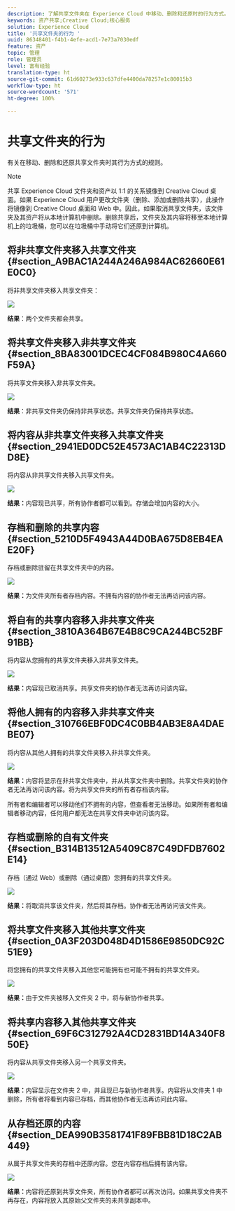 ```yaml
---
description: 了解共享文件夹在 Experience Cloud 中移动、删除和还原时的行为方式。
keywords: 资产共享;Creative Cloud;核心服务
solution: Experience Cloud
title: '共享文件夹的行为 '
uuid: 86348401-f4b1-4efe-acd1-7e73a7030edf
feature: 资产
topic: 管理
role: 管理员
level: 富有经验
translation-type: ht
source-git-commit: 61d60273e933c637dfe4400da78257e1c80015b3
workflow-type: ht
source-wordcount: '571'
ht-degree: 100%

---
```



# 共享文件夹的行为

有关在移动、删除和还原共享文件夹时其行为方式的规则。

>[!NOTE]
>
>共享 Experience Cloud 文件夹和资产以 1:1 的关系镜像到 Creative Cloud 桌面。如果 Experience Cloud 用户更改文件夹（删除、添加或删除共享），此操作将镜像到 Creative Cloud 桌面和 Web 中。因此，如果取消共享文件夹，该文件夹及其资产将从本地计算机中删除。删除共享后，文件夹及其内容将移至本地计算机上的垃圾桶，您可以在垃圾桶中手动将它们还原到计算机。

## 将非共享文件夹移入共享文件夹 {#section_A9BAC1A244A246A984AC62660E61E0C0}

将非共享文件夹移入共享文件夹：

![](assets/01_assets_move.png)

**结果**：两个文件夹都会共享。

## 将共享文件夹移入非共享文件夹 {#section_8BA83001DCEC4CF084B980C4A660F59A}

将共享文件夹移入非共享文件夹。

![](assets/02_assets_move.png)

**结果**：非共享文件夹仍保持非共享状态。共享文件夹仍保持共享状态。

## 将内容从非共享文件夹移入共享文件夹 {#section_2941ED0DC52E4573AC1AB4C22313DD8E}

将内容从非共享文件夹移入共享文件夹。

![](assets/03_assets_move.png)

**结果：**&#x200B;内容现已共享，所有协作者都可以看到。存储会增加内容的大小。

## 存档和删除的共享内容 {#section_5210D5F4943A44D0BA675D8EB4EAE20F}

存档或删除驻留在共享文件夹中的内容。

![](assets/04_assets_move.png)

**结果：**&#x200B;为文件夹所有者存档内容。不拥有内容的协作者无法再访问该内容。

## 将自有的共享内容移入非共享文件夹 {#section_3810A364B67E4B8C9CA244BC52BF91BB}

将内容从您拥有的共享文件夹移入非共享文件夹。

![](assets/05_assets_move.png)

**结果：**&#x200B;内容现已取消共享。共享文件夹的协作者无法再访问该内容。

## 将他人拥有的内容移入非共享文件夹 {#section_310766EBF0DC4C0BB4AB3E8A4DAEBE07}

将内容从其他人拥有的共享文件夹移入非共享文件夹。

![](assets/06_assets_move.png)

**结果：**&#x200B;内容将显示在非共享文件夹中，并从共享文件夹中删除。共享文件夹的协作者无法再访问该内容。将为共享文件夹的所有者存档该内容。

所有者和编辑者可以移动他们不拥有的内容，但查看者无法移动。如果所有者和编辑者移动内容，任何用户都无法在共享文件夹中访问该内容。

## 存档或删除的自有文件夹 {#section_B314B13512A5409C87C49DFDB7602E14}

存档（通过 Web）或删除（通过桌面）您拥有的共享文件夹。

![](assets/07_assets_move.png)

**结果：**&#x200B;将取消共享该文件夹，然后将其存档。协作者无法再访问该文件夹。

## 将共享文件夹移入其他共享文件夹 {#section_0A3F203D048D4D1586E9850DC92C51E9}

将您拥有的共享文件夹移入其他您可能拥有也可能不拥有的共享文件夹。

![](assets/09_assets_move.png)

**结果：**&#x200B;由于文件夹被移入文件夹 2 中，将与新协作者共享。

## 将共享内容移入其他共享文件夹 {#section_69F6C312792A4CD2831BD14A340F850E}

将内容从共享文件夹移入另一个共享文件夹。

![](assets/11_assets_move.png)

**结果：**&#x200B;内容显示在文件夹 2 中，并且现已与新协作者共享。内容将从文件夹 1 中删除，所有者将看到内容已存档，而其他协作者无法再访问此内容。

## 从存档还原的内容 {#section_DEA990B3581741F89FBB81D18C2AB449}

从属于共享文件夹的存档中还原内容。您在内容存档后拥有该内容。

![](assets/12_assets_move.png)

**结果：**&#x200B;内容将还原到共享文件夹，所有协作者都可以再次访问。如果共享文件夹不再存在，内容将放入其原始父文件夹的未共享副本中。
